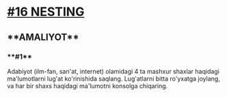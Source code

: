 [<h1>**#16 NESTING**</h1>](https://python.sariq.dev/dictionary/16-nesting)

<h2>**AMALIYOT**</h2>

<h3>**#1**</h3>

Adabiyot (ilm-fan, san'at, internet) olamidagi 4 ta mashxur shaxlar haqidagi ma'lumotlarni lug'at ko'rinishida saqlang. Lug'atlarni bitta ro'yxatga joylang, va har bir shaxs haqidagi ma'lumotni konsolga chiqaring.

